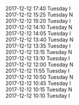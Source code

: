 2017-12-12 17:40 Tuesday  I  
2017-12-12 15:25 Tuesday  N  
2017-12-12 15:20 Tuesday  I  
2017-12-12 14:10 Tuesday  N  
2017-12-12 14:05 Tuesday  I  
2017-12-12 13:40 Tuesday  N  
2017-12-12 13:35 Tuesday  I  
2017-12-12 13:15 Tuesday  N  
2017-12-12 13:10 Tuesday  I  
2017-12-12 12:00 Tuesday  N  
2017-12-12 11:55 Tuesday  I  
2017-12-12 10:50 Tuesday  N  
2017-12-12 10:45 Tuesday  I  
2017-12-12 10:15 Tuesday  N  
2017-12-12 10:10 Tuesday  I  

